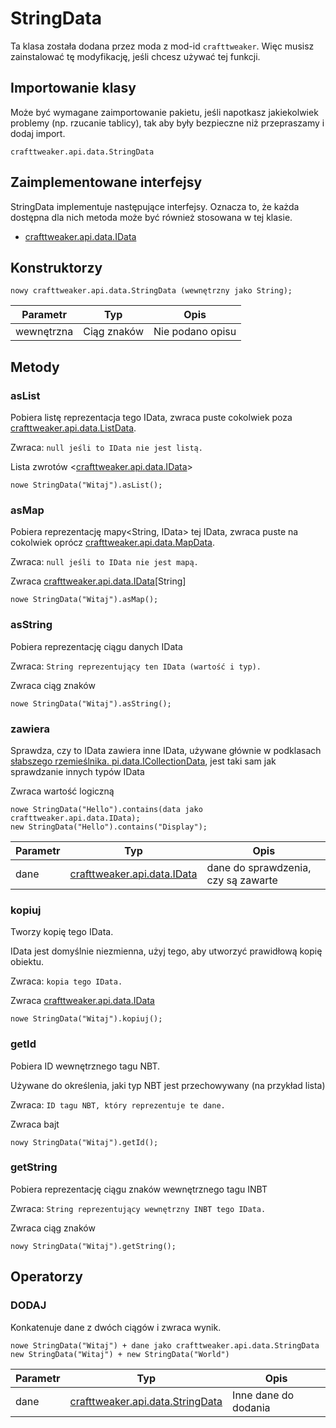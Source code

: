 # StringData



Ta klasa została dodana przez moda z mod-id `crafttweaker`. Więc musisz zainstalować tę modyfikację, jeśli chcesz używać tej funkcji.

## Importowanie klasy
Może być wymagane zaimportowanie pakietu, jeśli napotkasz jakiekolwiek problemy (np. rzucanie tablicy), tak aby były bezpieczne niż przepraszamy i dodaj import.
```zenscript
crafttweaker.api.data.StringData
```

## Zaimplementowane interfejsy
StringData implementuje następujące interfejsy. Oznacza to, że każda dostępna dla nich metoda może być również stosowana w tej klasie.
- [crafttweaker.api.data.IData](/vanilla/api/data/IData)

## Konstruktorzy
```zenscript
nowy crafttweaker.api.data.StringData (wewnętrzny jako String);
```
| Parametr   | Typ         | Opis             |
| ---------- | ----------- | ---------------- |
| wewnętrzna | Ciąg znaków | Nie podano opisu |



## Metody
### asList

Pobiera listę<IData> reprezentacja tego IData, zwraca puste cokolwiek poza [crafttweaker.api.data.ListData](/vanilla/api/data/ListData).

 Zwraca: `null jeśli to IData nie jest listą.`

Lista zwrotów <[crafttweaker.api.data.IData](/vanilla/api/data/IData)>

```zenscript
nowe StringData("Witaj").asList();
```

### asMap

Pobiera reprezentację mapy<String, IData> tej IData, zwraca puste na cokolwiek oprócz [crafttweaker.api.data.MapData](/vanilla/api/data/MapData).

 Zwraca: `null jeśli to IData nie jest mapą.`

Zwraca [crafttweaker.api.data.IData](/vanilla/api/data/IData)[String]

```zenscript
nowe StringData("Witaj").asMap();
```

### asString

Pobiera reprezentację ciągu danych IData

 Zwraca: `String reprezentujący ten IData (wartość i typ).`

Zwraca ciąg znaków

```zenscript
nowe StringData("Witaj").asString();
```

### zawiera

Sprawdza, czy to IData zawiera inne IData, używane głównie w podklasach [słabszego rzemieślnika. pi.data.ICollectionData](/vanilla/api/data/ICollectionData), jest taki sam jak sprawdzanie innych typów IData

Zwraca wartość logiczną

```zenscript
nowe StringData("Hello").contains(data jako crafttweaker.api.data.IData);
new StringData("Hello").contains("Display");
```

| Parametr | Typ                                                    | Opis                                |
| -------- | ------------------------------------------------------ | ----------------------------------- |
| dane     | [crafttweaker.api.data.IData](/vanilla/api/data/IData) | dane do sprawdzenia, czy są zawarte |


### kopiuj

Tworzy kopię tego IData.

 IData jest domyślnie niezmienna, użyj tego, aby utworzyć prawidłową kopię obiektu.

 Zwraca: `kopia tego IData.`

Zwraca [crafttweaker.api.data.IData](/vanilla/api/data/IData)

```zenscript
nowe StringData("Witaj").kopiuj();
```

### getId

Pobiera ID wewnętrznego tagu NBT.

 Używane do określenia, jaki typ NBT jest przechowywany (na przykład lista)

 Zwraca: `ID tagu NBT, który reprezentuje te dane.`

Zwraca bajt

```zenscript
nowy StringData("Witaj").getId();
```

### getString

Pobiera reprezentację ciągu znaków wewnętrznego tagu INBT

 Zwraca: `String reprezentujący wewnętrzny INBT tego IData.`

Zwraca ciąg znaków

```zenscript
nowy StringData("Witaj").getString();
```


## Operatorzy
### DODAJ

Konkatenuje dane z dwóch ciągów i zwraca wynik.

```zenscript
nowe StringData("Witaj") + dane jako crafttweaker.api.data.StringData
new StringData("Witaj") + new StringData("World")
```

| Parametr | Typ                                                              | Opis                 |
| -------- | ---------------------------------------------------------------- | -------------------- |
| dane     | [crafttweaker.api.data.StringData](/vanilla/api/data/StringData) | Inne dane do dodania |

